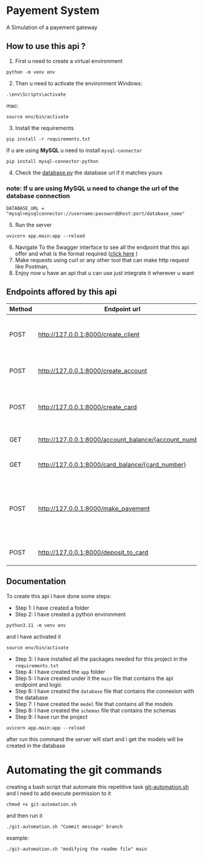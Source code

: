 # Payement System

A Simulation of a payement gateway

## How to use this api ?

1. First u need to create a virtual environment

```
python -m venv env
```

2. Then u need to activate the environment
   Windows:

```
.\env\Scripts\activate
```

mac:

```
source env/bin/activate
```

3. Install the requirements

```
pip install -r requirements.txt
```

If u are using **MySQL** u need to install `mysql-connector`

```
pip install mysql-connector-python
```

4. Check the [database.py](app/database.py) the database url if it matches yours

### note: If u are using **MySQL** u need to change the url of the database connection

```
DATABASE_URL = "mysql+mysqlconnector://username:password@host:port/database_name"
```

5. Run the server

```
uvicorn app.main:app --reload
```

6. Navigate To the Swagger interface to see all the endpoint that this api offer and what is the format required ([click here](http://127.0.0.1:8000/docs#/) )
7. Make requests using curl or any other tool that can make http request like Postman,
8. Enjoy now u have an api that u can use just integrate it wherever u want

## Endpoints affored by this api

| Method | Endpoint url                                           | Description                                                           |
| ------ | ------------------------------------------------------ | --------------------------------------------------------------------- |
| POST   | http://127.0.0.1:8000/create_client                    | To create a Client that can have a Banque account                     |
| POST   | http://127.0.0.1:8000/create_account                   | To create a Banque account for a client                               |
| POST   | http://127.0.0.1:8000/create_card                      | To create a Card like credit card or visa or master                   |
| GET    | http://127.0.0.1:8000/account_balance/{account_number} | To check the account balance                                          |
| GET    | http://127.0.0.1:8000/card_balance/{card_number}       | To check the card balance                                             |
| POST   | http://127.0.0.1:8000/make_payement                    | To do a transaction using the card info and account number and amount |
| POST   | http://127.0.0.1:8000/deposit_to_card                  | To deposit an amount to a card                                        |

## Documentation

To create this api i have done some steps:

- Step 1: I have created a folder
- Step 2: I have created a python environment

```
python3.11 -m venv env
```

and I have activated it

```
source env/bin/activate
```

- Step 3: I have installed all the packages needed for this project in the `requirements.txt`
- Step 4: I have created the `app` folder
- Step 5: I have created under it the `main` file that contains the api endpoint and logic
- Step 6: I have created the `database` file that contains the connexion with the database
- Step 7: I have created the `model` file that contains all the models
- Step 8: I have created the `schemas` file that contains the schemas
- Step 9: I have run the project

```
uvicorn app.main:app --reload
```

after run this command the server will start and i get the models will be created in the database

# Automating the git commands

creating a bash script that automate this repetitive task [git-automation.sh](git-automation.sh)
and I need to add execute permission to it

```
chmod +x git-automation.sh
```

and then run it

```
./git-automation.sh "Commit message" branch
```

example:

```
./git-automation.sh "modifying the readme file" main
```
